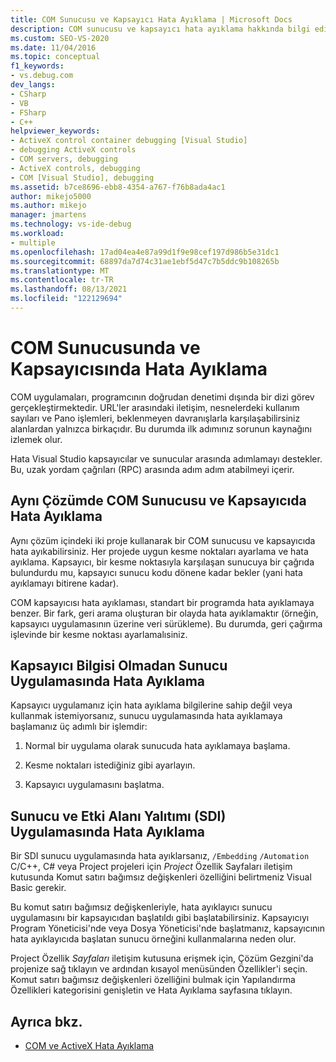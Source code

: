 ```yaml
---
title: COM Sunucusu ve Kapsayıcı Hata Ayıklama | Microsoft Docs
description: COM sunucusu ve kapsayıcı hata ayıklama hakkında bilgi edinebilirsiniz. Aynı çözümde, kapsayıcı bilgileri olmayan bir sunucu uygulamasında veya bir SDI uygulamasında COM sunucusu ve kapsayıcıda hata ayıklama.
ms.custom: SEO-VS-2020
ms.date: 11/04/2016
ms.topic: conceptual
f1_keywords:
- vs.debug.com
dev_langs:
- CSharp
- VB
- FSharp
- C++
helpviewer_keywords:
- ActiveX control container debugging [Visual Studio]
- debugging ActiveX controls
- COM servers, debugging
- ActiveX controls, debugging
- COM [Visual Studio], debugging
ms.assetid: b7ce8696-ebb8-4354-a767-f76b8ada4ac1
author: mikejo5000
ms.author: mikejo
manager: jmartens
ms.technology: vs-ide-debug
ms.workload:
- multiple
ms.openlocfilehash: 17ad04ea4e87a99d1f9e98cef197d986b5e31dc1
ms.sourcegitcommit: 68897da7d74c31ae1ebf5d47c7b5ddc9b108265b
ms.translationtype: MT
ms.contentlocale: tr-TR
ms.lasthandoff: 08/13/2021
ms.locfileid: "122129694"
---
```

# <a name="com-server-and-container-debugging"></a>COM Sunucusunda ve Kapsayıcısında Hata Ayıklama
COM uygulamaları, programcının doğrudan denetimi dışında bir dizi görev gerçekleştirmektedir. URL'ler arasındaki iletişim, nesnelerdeki kullanım sayıları ve Pano işlemleri, beklenmeyen davranışlarla karşılaşabilirsiniz alanlardan yalnızca birkaçıdır. Bu durumda ilk adımınız sorunun kaynağını izlemek olur.

 Hata Visual Studio kapsayıcılar ve sunucular arasında adımlamayı destekler. Bu, uzak yordam çağrıları (RPC) arasında adım adım atabilmeyi içerir.

## <a name="debugging-a-com-server-and-container-in-the-same-solution"></a><a name="BKMK_COMServerandContainerintheSameSolution"></a> Aynı Çözümde COM Sunucusu ve Kapsayıcıda Hata Ayıklama
 Aynı çözüm içindeki iki proje kullanarak bir COM sunucusu ve kapsayıcıda hata ayıkabilirsiniz. Her projede uygun kesme noktaları ayarlama ve hata ayıklama. Kapsayıcı, bir kesme noktasıyla karşılaşan sunucuya bir çağrıda bulundurdu mu, kapsayıcı sunucu kodu dönene kadar bekler (yani hata ayıklamayı bitirene kadar).

 COM kapsayıcısı hata ayıklaması, standart bir programda hata ayıklamaya benzer. Bir fark, geri arama oluşturan bir olayda hata ayıklamaktır (örneğin, kapsayıcı uygulamasının üzerine veri sürükleme). Bu durumda, geri çağırma işlevinde bir kesme noktası ayarlamalısiniz.

## <a name="debugging-a-server-application-without-container-information"></a><a name="BKMK_ServerApplicationWithoutContainerInformation"></a> Kapsayıcı Bilgisi Olmadan Sunucu Uygulamasında Hata Ayıklama
 Kapsayıcı uygulamanız için hata ayıklama bilgilerine sahip değil veya kullanmak istemiyorsanız, sunucu uygulamasında hata ayıklamaya başlamanız üç adımlı bir işlemdir:

1. Normal bir uygulama olarak sunucuda hata ayıklamaya başlama.

2. Kesme noktaları istediğiniz gibi ayarlayın.

3. Kapsayıcı uygulamasını başlatma.

## <a name="debugging-a-server-and-domain-isolation-sdi-application"></a><a name="BKMK_DebuggingaServerandDomainIsolationSDIApplication"></a> Sunucu ve Etki Alanı Yalıtımı (SDI) Uygulamasında Hata Ayıklama
 Bir SDI sunucu uygulamasında hata ayıklarsanız, `/Embedding` `/Automation` C/C++, C#  veya Project projeleri için *Project* Özellik Sayfaları iletişim kutusunda Komut satırı bağımsız değişkenleri özelliğini belirtmeniz Visual Basic gerekir.

 Bu komut satırı bağımsız değişkenleriyle, hata ayıklayıcı sunucu uygulamasını bir kapsayıcıdan başlatıldı gibi başlatabilirsiniz. Kapsayıcıyı Program Yöneticisi'nde veya Dosya Yöneticisi'nde başlatmanız, kapsayıcının hata ayıklayıcıda başlatan sunucu örneğini kullanmalarına neden olur.

 Project Özellik *Sayfaları* iletişim kutusuna erişmek için, Çözüm Gezgini'da projenize sağ tıklayın ve ardından kısayol menüsünden Özellikler'i seçin. Komut satırı bağımsız değişkenleri özelliğini bulmak için Yapılandırma Özellikleri kategorisini genişletin ve Hata Ayıklama sayfasına tıklayın.

## <a name="see-also"></a>Ayrıca bkz.

- [COM ve ActiveX Hata Ayıklama](../debugger/com-and-activex-debugging.md)